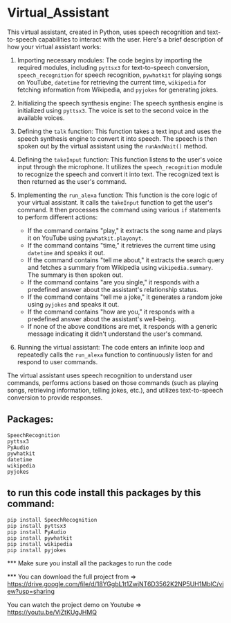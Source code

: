 # Virtual_Assistant


This virtual assistant, created in Python, uses speech recognition and text-to-speech capabilities to interact with the user. Here's a brief description of how your virtual assistant works:

1. Importing necessary modules: The code begins by importing the required modules, including `pyttsx3` for text-to-speech conversion, `speech_recognition` for speech recognition, `pywhatkit` for playing songs on YouTube, `datetime` for retrieving the current time, `wikipedia` for fetching information from Wikipedia, and `pyjokes` for generating jokes.

2. Initializing the speech synthesis engine: The speech synthesis engine is initialized using `pyttsx3`. The voice is set to the second voice in the available voices.

3. Defining the `talk` function: This function takes a text input and uses the speech synthesis engine to convert it into speech. The speech is then spoken out by the virtual assistant using the `runAndWait()` method.

4. Defining the `takeInput` function: This function listens to the user's voice input through the microphone. It utilizes the `speech_recognition` module to recognize the speech and convert it into text. The recognized text is then returned as the user's command.

5. Implementing the `run_alexa` function: This function is the core logic of your virtual assistant. It calls the `takeInput` function to get the user's command. It then processes the command using various `if` statements to perform different actions:
   - If the command contains "play," it extracts the song name and plays it on YouTube using `pywhatkit.playonyt`.
   - If the command contains "time," it retrieves the current time using `datetime` and speaks it out.
   - If the command contains "tell me about," it extracts the search query and fetches a summary from Wikipedia using `wikipedia.summary`. The summary is then spoken out.
   - If the command contains "are you single," it responds with a predefined answer about the assistant's relationship status.
   - If the command contains "tell me a joke," it generates a random joke using `pyjokes` and speaks it out.
   - If the command contains "how are you," it responds with a predefined answer about the assistant's well-being.
   - If none of the above conditions are met, it responds with a generic message indicating it didn't understand the user's command.

6. Running the virtual assistant: The code enters an infinite loop and repeatedly calls the `run_alexa` function to continuously listen for and respond to user commands.

The virtual assistant uses speech recognition to understand user commands, performs actions based on those commands (such as playing songs, retrieving information, telling jokes, etc.), and utilizes text-to-speech conversion to provide responses.

## Packages:
    SpeechRecognition
    pyttsx3
    PyAudio
    pywhatkit
    datetime
    wikipedia
    pyjokes

## to run this code install this packages by this command:
    pip install SpeechRecognition
    pip install pyttsx3
    pip install PyAudio
    pip install pywhatkit
    pip install wikipedia
    pip install pyjokes

*** Make sure you install all the packages to run the code

*** You can download the full project from =>
                https://drive.google.com/file/d/18YGgbL1t1ZwjNT6D3562K2NP5UH1MbIC/view?usp=sharing

You can watch the project demo on Youtube => https://youtu.be/ViZtKUgJHMQ
